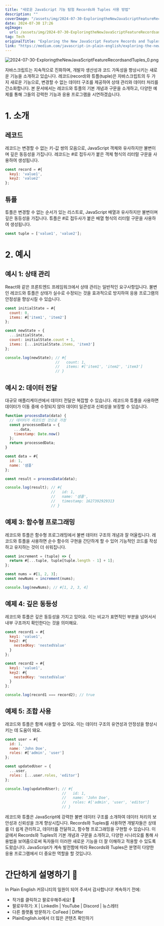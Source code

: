 ```yaml
---
title: "새로운 JavaScript 기능 탐험 Records와 Tuples 사용 방법"
description: ""
coverImage: "/assets/img/2024-07-30-ExploringtheNewJavaScriptFeatureRecordsandTuples_0.png"
date: 2024-07-30 17:26
ogImage: 
  url: /assets/img/2024-07-30-ExploringtheNewJavaScriptFeatureRecordsandTuples_0.png
tag: Tech
originalTitle: "Exploring the New JavaScript Feature Records and Tuples"
link: "https://medium.com/javascript-in-plain-english/exploring-the-new-javascript-feature-records-and-tuples-8345e1e968dd"
---
```



![2024-07-30-ExploringtheNewJavaScriptFeatureRecordsandTuples_0.png](/assets/img/2024-07-30-ExploringtheNewJavaScriptFeatureRecordsandTuples_0.png)

자바스크립트는 지속적으로 진화하며, 개발자 생산성과 코드 가독성을 향상시키는 새로운 기능을 소개하고 있습니다. 레코드(record)와 튜플(tuple)은 자바스크립트의 두 가지 새로운 기능으로, 변경할 수 없는 데이터 구조를 제공하여 상태 관리와 데이터 처리를 간소화합니다. 본 문서에서는 레코드와 튜플의 기본 개념과 구문을 소개하고, 다양한 예제를 통해 그들의 강력한 기능과 응용 프로그램을 시연하겠습니다.

# 1. 소개

## 레코드

<div class="content-ad"></div>

레코드는 변경할 수 없는 키-값 쌍의 모음으로, JavaScript 객체와 유사하지만 불변이며 깊은 동등성을 가집니다. 레코드는 #로 접두사가 붙은 객체 형식의 리터럴 구문을 사용하여 생성됩니다.

```js
const record = #{
  key1: 'value1',
  key2: 'value2'
};
```

## 튜플

튜플은 변경할 수 없는 순서가 있는 리스트로, JavaScript 배열과 유사하지만 불변이며 깊은 동등성을 가집니다. 튜플은 #로 접두사가 붙은 배열 형식의 리터럴 구문을 사용하여 생성됩니다.

<div class="content-ad"></div>

```js
const tuple = ['value1', 'value2'];
```

# 2. 예시

## 예시 1: 상태 관리

React와 같은 프론트엔드 프레임워크에서 상태 관리는 일반적인 요구사항입니다. 불변인 레코드와 튜플은 상태가 실수로 수정되는 것을 효과적으로 방지하여 응용 프로그램의 안정성을 향상시킬 수 있습니다.

<div class="content-ad"></div>

```js
const initialState = #{
  count: 0,
  items: #['item1', 'item2']
};

const newState = {
  ...initialState,
  count: initialState.count + 1,
  items: [...initialState.items, 'item3']
};

console.log(newState); // #{
                       //   count: 1,
                       //   items: #['item1', 'item2', 'item3']
                       // }
```

## 예시 2: 데이터 전달

대규모 애플리케이션에서 데이터 전달은 복잡할 수 있습니다. 레코드와 튜플을 사용하면 데이터가 이동 중에 수정되지 않아 데이터 일관성과 신뢰성을 보장할 수 있습니다.

```js
function processData(data) {
  // 데이터가 레코드인 것으로 가정
  const processedData = {
    ...data,
    timestamp: Date.now()
  };
  return processedData;
}

const data = #{
  id: 1,
  name: '샘플'
};

const result = processData(data);

console.log(result); // #{
                     //   id: 1,
                     //   name: '샘플',
                     //   timestamp: 1627392929313
                     // }
```

<div class="content-ad"></div>

## 예제 3: 함수형 프로그래밍

레코드와 튜플은 함수형 프로그래밍에서 불변 데이터 구조의 개념과 잘 어울립니다. 레코드와 튜플을 사용하면 순수 함수의 구현을 간단하게 할 수 있어 기능적인 코드를 작성하고 유지하는 것이 더 쉬워집니다.

```js
const increment = (tuple) => {
  return #[...tuple, tuple[tuple.length - 1] + 1];
};

const nums = #[1, 2, 3];
const newNums = increment(nums);

console.log(newNums); // #[1, 2, 3, 4]
```

## 예제 4: 깊은 동등성

<div class="content-ad"></div>

레코드와 튜플은 깊은 동등성을 가지고 있어요. 이는 비교가 표면적인 부분을 넘어서서 내부 구조까지 확인한다는 것을 의미해요.

```js
const record1 = #{
  key1: 'value1',
  key2: #{
    nestedKey: 'nestedValue'
  }
};

const record2 = #{
  key1: 'value1',
  key2: #{
    nestedKey: 'nestedValue'
  }
};

console.log(record1 === record2); // true
```

## 예제 5: 조합 사용

레코드와 튜플은 함께 사용할 수 있어요. 이는 데이터 구조의 유연성과 안정성을 향상시키는 데 도움이 돼요.

<div class="content-ad"></div>

```js
const user = #{
  id: 1,
  name: 'John Doe',
  roles: #['admin', 'user']
};

const updatedUser = {
  ...user,
  roles: [...user.roles, 'editor']
};

console.log(updatedUser); // #{
                          //   id: 1,
                          //   name: 'John Doe',
                          //   roles: #['admin', 'user', 'editor']
                          // }
```

레코드와 튜플은 JavaScript에 강력한 불변 데이터 구조를 소개하여 데이터 처리의 보안성과 신뢰성을 크게 향상시킵니다. Records와 Tuples를 사용하면 개발자들은 상태를 더 쉽게 관리하고, 데이터를 전달하고, 함수형 프로그래밍을 구현할 수 있습니다. 이 글에서 Records와 Tuples의 기본 개념과 구문을 소개하고, 다양한 시나리오를 통해 사용법을 보여줌으로써 독자들이 이러한 새로운 기능을 더 잘 이해하고 적용할 수 있도록 도왔습니다. JavaScript가 계속 발전함에 따라 Records와 Tuples은 분명히 다양한 응용 프로그램에서 더 중요한 역할을 할 것입니다.

# 간단하게 설명하기 🚀

In Plain English 커뮤니티의 일원이 되어 주셔서 감사합니다! 계속하기 전에:  

<div class="content-ad"></div>

- 작가를 클릭하고 팔로우해주세요! ️👏️️
- 팔로우하기: X | LinkedIn | YouTube | Discord | 뉴스레터
- 다른 플랫폼 방문하기: CoFeed | Differ
- PlainEnglish.io에서 더 많은 콘텐츠 확인하기